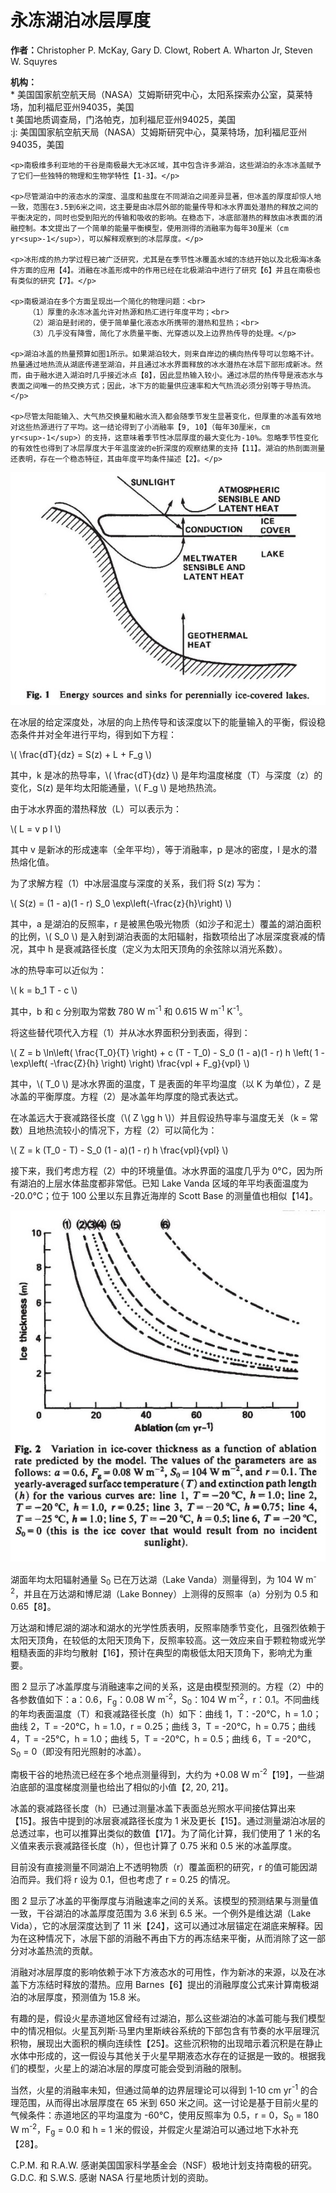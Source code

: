 <html lang="zh">
<head>
    <meta charset="UTF-8">
    <meta name="viewport" content="width=device-width, initial-scale=1.0">
    <script type="text/javascript" async
            src="https://cdnjs.cloudflare.com/ajax/libs/mathjax/2.7.7/MathJax.js?config=TeX-MML-AM_CHTML">
    </script>
    <title>永冻湖泊冰层厚度</title>
</head>
<body>
    <h1>永冻湖泊冰层厚度</h1>
    <p><strong>作者：</strong>Christopher P. McKay, Gary D. Clowt, Robert A. Wharton Jr, Steven W. Squyres</p>
    <p><strong>机构：</strong><br>
        * 美国国家航空航天局（NASA）艾姆斯研究中心，太阳系探索办公室，莫莱特场，加利福尼亚州94035，美国<br>
        t 美国地质调查局，门洛帕克，加利福尼亚州94025，美国<br>
        :j: 美国国家航空航天局（NASA）艾姆斯研究中心，莫莱特场，加利福尼亚州94035，美国
    </p>

    <p>南极维多利亚地的干谷是南极最大无冰区域，其中包含许多湖泊，这些湖泊的永冻冰盖赋予了它们一些独特的物理和生物学特性【1-3】。</p>

    <p>尽管湖泊中的液态水的深度、温度和盐度在不同湖泊之间差异显著，但冰盖的厚度却惊人地一致，范围在3.5到6米之间，这主要是由冰层外部的能量传导和冰水界面处潜热的释放之间的平衡决定的，同时也受到阳光的传输和吸收的影响。在稳态下，冰底部潜热的释放由冰表面的消融控制。本文提出了一个简单的能量平衡模型，使用测得的消融率为每年30厘米（cm yr<sup>-1</sup>），可以解释观察到的冰层厚度。</p>

    <p>冰形成的热力学过程已被广泛研究，尤其是在季节性冰覆盖水域的冻结开始以及北极海冰条件方面的应用【4】。消融在冰盖形成中的作用已经在北极湖泊中进行了研究【6】并且在南极也有类似的研究【7】。</p>

    <p>南极湖泊在多个方面呈现出一个简化的物理问题：<br>
        （1）厚重的永冻冰盖允许对热源和热汇进行年度平均；<br>
        （2）湖泊是封闭的，便于简单量化液态水所携带的潜热和显热；<br>
        （3）几乎没有降雪，简化了水质量平衡、光穿透以及上边界热传导的处理。</p>

    <p>湖泊冰盖的热量预算如图1所示。如果湖泊较大，则来自岸边的横向热传导可以忽略不计。热量通过地热流从湖底传递至湖泊，并且通过冰水界面释放的冰水潜热在冰层下部形成新冰。然而，由于融水进入湖泊时几乎接近冰点【8】，因此显热输入较小。通过冰层的热传导是液态水与表面之间唯一的热交换方式；因此，冰下方的能量供应速率和大气热流必须分别等于导热流。</p>

    <p>尽管太阳能输入、大气热交换量和融水流入都会随季节发生显著变化，但厚重的冰盖有效地对这些热源进行了平均。这一结论得到了小消融率【9, 10】（每年30厘米，cm yr<sup>-1</sup>）的支持，这意味着季节性冰层厚度的最大变化为-10%。忽略季节性变化的有效性也得到了冰层厚度大于年温度波的e折深度的观察结果的支持【11】。湖泊的热剖面测量还表明，存在一个稳态特征，其由年度平均条件描述【2】。</p>

<img src="WeChatfb23a3849b5e3e8ec39dbb31fd894191.jpg" alt="霍尔湖冰盖气泡照片" />
<body>
  <p>在冰层的给定深度处，冰层的向上热传导和该深度以下的能量输入的平衡，假设稳态条件并对全年进行平均，得到如下方程：</p>
  
  <p>\( \frac{dT}{dz} = S(z) + L + F_g \)</p>
  
  <p>其中，k 是冰的热导率，\( \frac{dT}{dz} \) 是年均温度梯度（T）与深度（z）的变化，S(z) 是年均太阳能通量，\( F_g \) 是地热热流。</p>
  
  <p>由于冰水界面的潜热释放（L）可以表示为：</p>
  
  <p>\( L = v p l \)</p>
  
  <p>其中 v 是新冰的形成速率（全年平均），等于消融率，p 是冰的密度，l 是水的潜热熔化值。</p>
  
  <p>为了求解方程（1）中冰层温度与深度的关系，我们将 S(z) 写为：</p>
  
  <p>\( S(z) = (1 - a)(1 - r) S_0 \exp\left(-\frac{z}{h}\right) \)</p>
  
  <p>其中，a 是湖泊的反照率，r 是被黑色吸光物质（如沙子和泥土）覆盖的湖泊面积的比例，\( S_0 \) 是入射到湖泊表面的太阳辐射，指数项给出了冰层深度衰减的情况，其中 h 是衰减路径长度（定义为太阳天顶角的余弦除以消光系数）。</p>
  
  <p>冰的热导率可以近似为：</p>
  
  <p>\( k = b_1 T - c \)</p>
  
  <p>其中，b 和 c 分别取为常数 780 W m<sup>-1</sup> 和 0.615 W m<sup>-1</sup> K<sup>-1</sup>。</p>
  
  <p>将这些替代项代入方程（1）并从冰水界面积分到表面，得到：</p>
  
  <p>\( Z = b \ln\left( \frac{T_0}{T} \right) + c (T - T_0) - S_0 (1 - a)(1 - r) h \left( 1 - \exp\left( -\frac{Z}{h} \right) \right) \frac{vpl + F_g}{vpl} \)</p>
  
  <p>其中，\( T_0 \) 是冰水界面的温度，T 是表面的年平均温度（以 K 为单位），Z 是冰盖的平衡厚度。方程（2）是冰盖年均厚度的隐式表达式。</p>
  
  <p>在冰盖远大于衰减路径长度（\( Z \gg h \)）并且假设热导率与温度无关（k = 常数）且地热流较小的情况下，方程（2）可以简化为：</p>
  
  <p>\( Z = k (T_0 - T) - S_0 (1 - a)(1 - r) h \frac{vpl}{vpl} \)</p>
  
  <p>接下来，我们考虑方程（2）中的环境量值。冰水界面的温度几乎为 0°C，因为所有湖泊的上层水体盐度都非常低。已知 Lake Vanda 区域的年平均表面温度为 -20.0°C；位于 100 公里以东且靠近海岸的 Scott Base 的测量值也相似【14】。</p>
</body>
<img src="WeChat9adfa69082143dd54c472a92f188b1ec.jpg" alt="霍尔湖冰盖气泡照片" />
<p>湖面年均太阳辐射通量 S<sub>0</sub> 已在万达湖（Lake Vanda）测量得到，为 104 W m<sup>-2</sup>，并且在万达湖和博尼湖（Lake Bonney）上测得的反照率（a）分别为 0.5 和 0.65【8】。</p>
<p>万达湖和博尼湖的湖冰和湖水的光学性质表明，反照率随季节变化，且强烈依赖于太阳天顶角，在较低的太阳天顶角下，反照率较高。这一效应来自于颗粒物或光学粗糙表面的非均匀散射【16】，预计在典型的南极低太阳天顶角下，影响尤为重要。</p>

<p>图 2 显示了冰盖厚度与消融速率之间的关系，这是由模型预测的。方程（2）中的各参数值如下：a：0.6，F<sub>g</sub>：0.08 W m<sup>-2</sup>，S<sub>0</sub>：104 W m<sup>-2</sup>，r：0.1。不同曲线的年均表面温度（T）和衰减路径长度（h）如下：曲线 1，T：-20°C，h = 1.0；曲线 2，T = -20°C，h = 1.0，r = 0.25；曲线 3，T = -20°C，h = 0.75；曲线 4，T = -25°C，h = 1.0；曲线 5，T = -20°C，h = 0.5；曲线 6，T = -20°C，S<sub>0</sub> = 0（即没有阳光照射的冰盖）。</p>

<p>南极干谷的地热流已经在多个地点测量得到，大约为 +0.08 W m<sup>-2</sup>【19】，一些湖泊底部的温度梯度测量也给出了相似的小值【2, 20, 21】。</p>

<p>冰盖的衰减路径长度（h）已通过测量冰盖下表面总光照水平间接估算出来【15】。报告中提到的冰层衰减路径长度为 1 米及更长【15】。通过测量湖泊冰层的总透过率，也可以推算出类似的数值【17】。为了简化计算，我们使用了 1 米的名义值来表示衰减路径长度（h），但也计算了 0.75 米和 0.5 米的冰盖厚度。</p>
<p>目前没有直接测量不同湖泊上不透明物质（r）覆盖面积的研究，r 的值可能因湖泊而异。我们将 r 设为 0.1，但也考虑了 r = 0.25 的情况。</p>

<p>图 2 显示了冰盖的平衡厚度与消融速率之间的关系。该模型的预测结果与测量值一致，干谷湖泊的冰盖厚度范围为 3.6 米到 6.5 米。一个例外是维达湖（Lake Vida），它的冰层深度达到了 11 米【24】，这可以通过冰层锚定在湖底来解释。因为在这种情况下，冰层下部的消融不再由下方的再冻结来平衡，从而消除了这一部分对冰盖热流的贡献。</p>

<p>消融对冰层厚度的影响依赖于冰下方液态水的可用性，作为新冰的来源，以及在冰盖下方冻结时释放的潜热。应用 Barnes【6】提出的消融厚度公式来计算南极湖泊的冰层厚度，预测值为 15.8 米。</p>

<p>有趣的是，假设火星赤道地区曾经有过湖泊，那么这些湖泊的冰盖可能与我们模型中的情况相似。火星瓦列斯·马里内里斯峡谷系统的下部包含有节奏的水平层理沉积物，展现出大面积的横向连续性【25】。这些沉积物的出现暗示着沉积是在静止水体中形成的，这一假设与其他关于火星早期液态水存在的证据是一致的。根据我们的模型，火星上的湖泊冰层的厚度可能会受到消融的限制。</p>

<p>当然，火星的消融率未知，但通过简单的边界层理论可以得到 1-10 cm yr<sup>-1</sup> 的合理范围，从而得出冰层厚度在 65 米到 650 米之间。这一讨论是基于目前火星的气候条件：赤道地区的平均温度为 -60°C，使用反照率为 0.5，r = 0，S<sub>0</sub> = 180 W m<sup>-2</sup>，F<sub>g</sub> = 0.0 和 h = 1 米的假设，并假定火星湖泊可以通过地下水补充【28】。</p>

<p>C.P.M. 和 R.A.W. 感谢美国国家科学基金会（NSF）极地计划支持南极的研究。G.D.C. 和 S.W.S. 感谢 NASA 行星地质计划的资助。</p>
</body>
</html>
